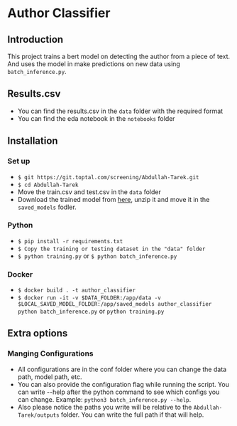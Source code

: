 # Author Classifier
## Introduction
This project trains a bert model on detecting the author from a piece of text. And uses the model in make predictions on new data using `batch_inference.py`.

## Results.csv
* You can find the results.csv in the `data` folder with the required format
* You can find the eda notebook in the `notebooks` folder 

## Installation
### Set up
- `$ git https://git.toptal.com/screening/Abdullah-Tarek.git`
- `$ cd Abdullah-Tarek`
- Move the train.csv and test.csv in the `data` folder
- Download the trained model from [here](https://drive.google.com/file/d/1__ibAePcdGJUBRo84qFWXpep_rpQd738/view?usp=sharing), unzip it and move it in the `saved_models` fodler.

### Python
- `$ pip install -r requirements.txt`
- `$ Copy the training or testing dataset in the "data" folder `
- `$ python training.py` or `$ python batch_inference.py`

### Docker
- `$ docker build . -t author_classifier`
- `$ docker run -it -v $DATA_FOLDER:/app/data -v $LOCAL_SAVED_MODEL_FOLDER:/app/saved_models author_classifier python batch_inference.py` or `python training.py`

## Extra options
### Manging Configurations
* All configurations are in the conf folder where you can change the data path, model path, etc. 
* You can also provide the configuration flag while running the script. You can write --help after the python command to see which configs you can change. Example: `python3 batch_inference.py --help`.       
* Also please notice the paths you write will be relative to the `Abdullah-Tarek/outputs` folder. You can write the full path if that will help.
